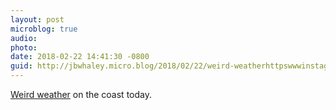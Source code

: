 ```yaml
---
layout: post
microblog: true
audio: 
photo: 
date: 2018-02-22 14:41:30 -0800
guid: http://jbwhaley.micro.blog/2018/02/22/weird-weatherhttpswwwinstagramcompbfhbwaqllnc-on.html
---
```

[Weird weather](https://www.instagram.com/p/BfhBWAQllnc/) on the coast today.
